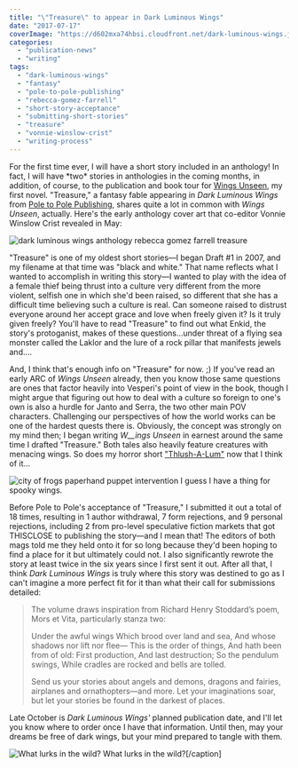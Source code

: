 ```yaml
---
title: "\"Treasure\" to appear in Dark Luminous Wings"
date: "2017-07-17"
coverImage: "https://d602mxa74hbsi.cloudfront.net/dark-luminous-wings.jpg"
categories:
  - "publication-news"
  - "writing"
tags:
  - "dark-luminous-wings"
  - "fantasy"
  - "pole-to-pole-publishing"
  - "rebecca-gomez-farrell"
  - "short-story-acceptance"
  - "submitting-short-stories"
  - "treasure"
  - "vonnie-winslow-crist"
  - "writing-process"
---
```


For the first time ever, I will have a short story included in an anthology! In fact, I will have \*two\* stories in anthologies in the coming months, in addition, of course, to the publication and book tour for [Wings Unseen](https://rebeccagomezfarrell.com/fiction/wings-unseen), my first novel. "Treasure," a fantasy fable appearing in _Dark Luminous Wings_ from [Pole to Pole Publishing](http://poletopolepublishing.com/), shares quite a lot in common with _Wings Unseen_, actually. Here's the early anthology cover art that co-editor Vonnie Winslow Crist revealed in May:

![dark luminous wings anthology rebecca gomez farrell treasure](https://d602mxa74hbsi.cloudfront.net/dark-luminous-wings.jpg)

"Treasure" is one of my oldest short stories—I began Draft #1 in 2007, and my filename at that time was "black and white." That name reflects what I wanted to accomplish in writing this story—I wanted to play with the idea of a female thief being thrust into a culture very different from the more violent, selfish one in which she'd been raised, so different that she has a difficult time believing such a culture is real. Can someone raised to distrust everyone around her accept grace and love when freely given it? Is it truly given freely? You'll have to read "Treasure" to find out what Enkid, the story's protoganist, makes of these questions...under threat of a flying sea monster called the Laklor and the lure of a rock pillar that manifests jewels and....

And, I think that's enough info on "Treasure" for now. ;) If you've read an early ARC of _Wings Unseen_ already, then you know those same questions are ones that factor heavily into Vesperi's point of view in the book, though I might argue that figuring out how to deal with a culture so foreign to one's own is also a hurdle for Janto and Serra, the two other main POV characters. Challenging our perspectives of how the world works can be one of the hardest quests there is. Obviously, the concept was strongly on my mind then; I began writing _W__ings Unseen_ in earnest around the same time I drafted "Treasure." Both tales also heavily feature creatures with menacing wings. So does my horror short ["Thlush-A-Lum"](https://rebeccagomezfarrell.com/fiction/thlush-a-lum/) now that I think of it...

![city of frogs paperhand puppet intervention](https://d2ypg8o05lff0b.cloudfront.net/wp-content/uploads/sites/3/2017/07/cityoffrogs29-500x333.jpg) I guess I have a thing for spooky wings.

Before Pole to Pole's acceptance of "Treasure," I submitted it out a total of 18 times, resulting in 1 author withdrawal, 7 form rejections, and 9 personal rejections, including 2 from pro-level speculative fiction markets that got THISCLOSE to publishing the story—and I mean that! The editors of both mags told me they held onto it for so long because they'd been hoping to find a place for it but ultimately could not. I also significantly rewrote the story at least twice in the six years since I first sent it out. After all that, I think _Dark Luminous Wings_ is truly where this story was destined to go as I can't imagine a more perfect fit for it than what their call for submissions detailed:

> The volume draws inspiration from Richard Henry Stoddard’s poem, Mors et Vita, particularly stanza two:
>
> Under the awful wings Which brood over land and sea, And whose shadows nor lift nor flee— This is the order of things, And hath been from of old: First production, And last destruction; So the pendulum swings, While cradles are rocked and bells are tolled.
>
> Send us your stories about angels and demons, dragons and fairies, airplanes and ornathopters—and more. Let your imaginations soar, but let your stories be found in the darkest of places.

Late October is _Dark Luminous Wings'_ planned publication date, and I'll let you know where to order once I have that information. Until then, may your dreams be free of dark wings, but your mind prepared to tangle with them.

![What lurks in the wild?](https://d2ypg8o05lff0b.cloudfront.net/wp-content/uploads/sites/3/2017/07/2012_Dec_Nola_259-500x333.jpg) What lurks in the wild?\[/caption\]
